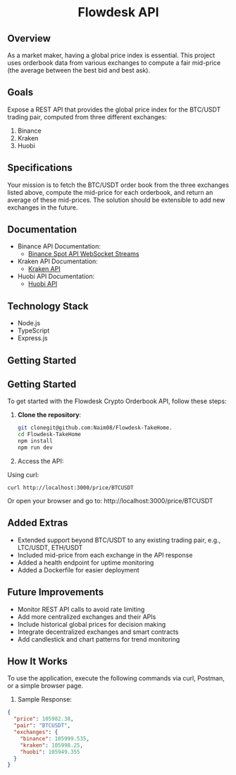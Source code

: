 <h1 align='center'>
  Flowdesk API
</h1>

## Overview
As a market maker, having a global price index is essential. This project uses orderbook data from various exchanges to compute a fair mid-price (the average between the best bid and best ask).

## Goals
Expose a REST API that provides the global price index for the BTC/USDT trading pair, computed from three different exchanges:

1. Binance
2. Kraken
3. Huobi

## Specifications
Your mission is to fetch the BTC/USDT order book from the three exchanges listed above, compute the mid-price for each orderbook, and return an average of these mid-prices. The solution should be extensible to add new exchanges in the future.

## Documentation
- Binance API Documentation: 
  - [Binance Spot API WebSocket Streams](https://developers.binance.com/docs/binance-spot-api-docs/web-socket-streams)
- Kraken API Documentation: 
  - [Kraken API](https://docs.kraken.com/api/)
- Huobi API Documentation: 
  - [Huobi API](https://www.htx.com/en-us/opend/newApiPages)

## Technology Stack
- Node.js
- TypeScript
- Express.js

## Getting Started
## Getting Started

To get started with the Flowdesk Crypto Orderbook API, follow these steps:

1. **Clone the repository**:
   ```sh
   git clonegit@github.com:Naim08/Flowdesk-TakeHome.
   cd Flowdesk-TakeHome
   npm install
   npm run dev
   ```
2. Access the API:

Using curl:
```
curl http://localhost:3000/price/BTCUSDT
```
Or open your browser and go to:
http://localhost:3000/price/BTCUSDT



## Added Extras
- Extended support beyond BTC/USDT to any existing trading pair, e.g., LTC/USDT, ETH/USDT
- Included mid-price from each exchange in the API response
- Added a health endpoint for uptime monitoring
- Added a Dockerfile for easier deployment

## Future Improvements
- Monitor REST API calls to avoid rate limiting
- Add more centralized exchanges and their APIs
- Include historical global prices for decision making
- Integrate decentralized exchanges and smart contracts
- Add candlestick and chart patterns for trend monitoring

## How It Works
To use the application, execute the following commands via curl, Postman, or a simple browser page.

1. Sample Response:
```json
{
  "price": 105982.38,
  "pair": "BTCUSDT",
  "exchanges": {
    "binance": 105999.535,
    "kraken": 105998.25,
    "huobi": 105949.355
  }
}